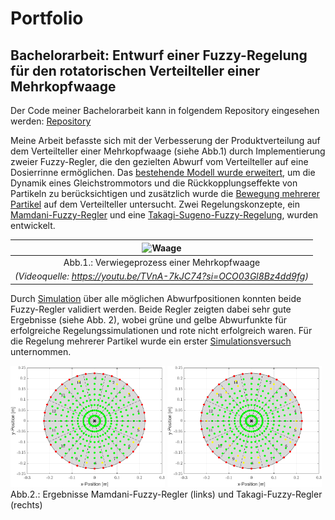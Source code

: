 # Portfolio

## Bachelorarbeit: Entwurf einer Fuzzy-Regelung für den rotatorischen Verteilteller einer Mehrkopfwaage

Der Code meiner Bachelorarbeit kann in folgendem Repository eingesehen werden: [Repository](https://github.com/alexandernit/github-portfolio)

Meine Arbeit befasste sich mit der Verbesserung der Produktverteilung auf dem Verteilteller einer Mehrkopfwaage (siehe Abb.1) durch Implementierung zweier Fuzzy-Regler, die den gezielten Abwurf vom Verteilteller auf eine Dosierrinne ermöglichen. Das [bestehende Modell wurde erweitert](dynamics.m), um die Dynamik eines Gleichstrommotors und die Rückkopplungseffekte von Partikeln zu berücksichtigen und zusätzlich wurde die [Bewegung mehrerer Partikel](multidynamics.m) auf dem Verteilteller untersucht. Zwei Regelungskonzepte, ein [Mamdani-Fuzzy-Regler](mamdani2.fis) und eine [Takagi-Sugeno-Fuzzy-Regelung](takagi1.fis), wurden entwickelt.

| ![Waage](docs/ezgif.com-optimize.gif) |
| :--: |
| Abb.1.: Verwiegeprozess einer Mehrkopfwaage |
|*(Videoquelle: https://youtu.be/TVnA-7kJC74?si=OCO03Gl8Bz4dd9fg)* |


Durch [Simulation](fuzzySimulateWithConstInput.m) über alle möglichen Abwurfpositionen konnten beide Fuzzy-Regler validiert werden. Beide Regler zeigten dabei sehr gute Ergebnisse (siehe Abb. 2), wobei grüne und gelbe Abwurfunkte für erfolgreiche Regelungssimulationen und rote nicht erfolgreich waren. Für die Regelung mehrerer Partikel wurde ein erster [Simulationsversuch](multiFuzzySimulateWithConstInput.m) unternommen.

<img src="docs/mamdani.png" width="49%" height="50%">  <img src="docs/takagi.png" width="49%" height="50%"> 
Abb.2.: Ergebnisse Mamdani-Fuzzy-Regler (links) und Takagi-Fuzzy-Regler (rechts)


